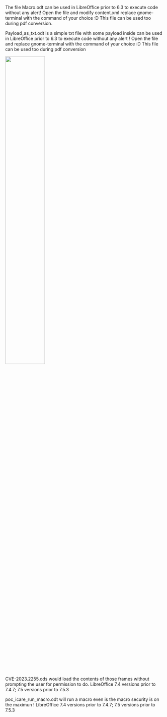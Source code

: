 The file Macro.odt can be used in LibreOffice prior to 6.3 to execute code without any alert! 
Open the file and modify content.xml replace gnome-terminal with the command of your choice :D
This file can be used too during pdf conversion.

Payload_as_txt.odt is a simple txt file with some payload inside can be used in LibreOffice prior to 6.3 to execute code  without any alert ! 
Open the file and replace gnome-terminal with the command of your choice :D
This file can be used too during pdf conversion

[<img src="https://i.ytimg.com/vi/Hc79sDi3f0U/maxresdefault.jpg" width="50%">](https://www.youtube.com/watch?v=Hc79sDi3f0U "Now in Android: 55")

CVE-2023.2255.ods would load the contents of those frames without prompting the user for permission to do.
LibreOffice 7.4 versions prior to 7.4.7; 7.5 versions prior to 7.5.3

poc_icare_run_macro.odt will run a macro even is the macro security is on the maximun !
LibreOffice 7.4 versions prior to 7.4.7; 7.5 versions prior to 7.5.3
